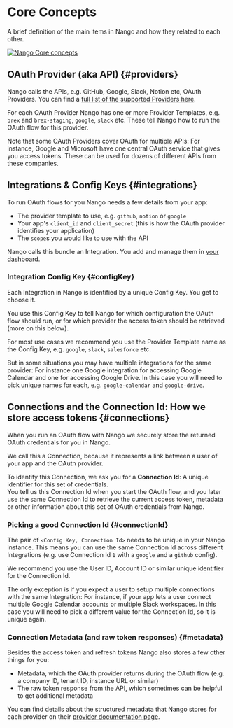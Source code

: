 # Core Concepts

A brief definition of the main items in Nango and how they related to each other.

[![Nango Core concepts](/img/nango-auth-core-concepts.png)](/img/nango-auth-core-concepts.png)

## OAuth Provider (aka API) {#providers}

Nango calls the APIs, e.g. GitHub, Google, Slack, Notion etc, OAuth Providers. You can find a [full list of the supported Providers here](/providers).

For each OAuth Provider Nango has one or more Provider Templates, e.g. `brex` and `brex-staging`, `google`, `slack` etc. These tell Nango how to run the OAuth flow for this provider.

Note that some OAuth Providers cover OAuth for multiple APIs: For instance, Google and Microsoft have one central OAuth service that gives you access tokens. These can be used for dozens of different APIs from these companies.

## Integrations & Config Keys {#integrations}

To run OAuth flows for you Nango needs a few details from your app:

-   The provider template to use, e.g. `github`, `notion` or `google`
-   Your app's `client_id` and `client_secret` (this is how the OAuth provider identifies your application)
-   The `scope`s you would like to use with the API

Nango calls this bundle an Integration. You add and manage them in [your dashboard](https://app.nango.dev/integrations).

### Integration Config Key {#configKey}

Each Integration in Nango is identified by a unique Config Key. You get to choose it.

You use this Config Key to tell Nango for which configuration the OAuth flow should run, or for which provider the access token should be retrieved (more on this below).

For most use cases we recommend you use the Provider Template name as the Config Key, e.g. `google`, `slack`, `salesforce` etc.

But in some situations you may have multiple integrations for the same provider: For instance one Google integration for accessing Google Calendar and one for accessing Google Drive. In this case you will need to pick unique names for each, e.g. `google-calendar` and `google-drive`.

## Connections and the Connection Id: How we store access tokens {#connections}

When you run an OAuth flow with Nango we securely store the returned OAuth credentials for you in Nango.

We call this a Connection, because it represents a link between a user of your app and the OAuth provider.

To identify this Connection, we ask you for a **Connection Id**: A unique identifier for this set of credentials.  
You tell us this Connection Id when you start the OAuth flow, and you later use the same Connection Id to retrieve the current access token, metadata or other information about this set of OAuth credentials from Nango.

### Picking a good Connection Id {#connectionId}

The pair of `<Config Key, Connection Id>` needs to be unique in your Nango instance. This means you can use the same Connection Id across different Integrations (e.g. use Connection Id `1` with a `google` and a `github` config).

We recommend you use the User ID, Account ID or similar unique identifier for the Connection Id.

The only exception is if you expect a user to setup multiple connections with the same Integration: For instance, if your app lets a user connect multiple Google Calendar accounts or multiple Slack workspaces. In this case you will need to pick a different value for the Connection Id, so it is unique again.

### Connection Metadata (and raw token responses) {#metadata}

Besides the access token and refresh tokens Nango also stores a few other things for you:

-   Metadata, which the OAuth provider returns during the OAuth flow (e.g. a company ID, tenant ID, instance URL or similar)
-   The raw token response from the API, which sometimes can be helpful to get additional metadata

You can find details about the structured metadata that Nango stores for each provider on their [provider documentation page](/providers).
